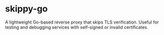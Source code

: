 # skippy-go
A lightweight Go-based reverse proxy that skips TLS verification. Useful for testing and debugging services with self-signed or invalid certificates.
